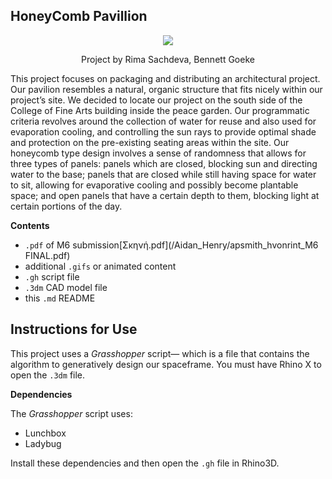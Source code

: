 ## HoneyComb Pavillion

<p align="center">
    <img src="https://github.com/l00sed/FCD-S22-62275/blob/99be9681e6ee27ffb82d1e80e0264804bc384c21/Bennett_Rima/renderlongview%20new.jpg" />
    <p align="center">Project by Rima Sachdeva, Bennett Goeke</p>
</p>

This project focuses on packaging and distributing an architectural project. Our pavilion resembles a natural, organic structure that fits nicely within our project’s site. We decided to locate our project on the south side of the College of Fine Arts building inside the peace garden. Our programmatic criteria revolves around the collection of water for reuse and also used for evaporation cooling, and controlling the sun rays to provide optimal shade and protection on the pre-existing seating areas within the site. Our honeycomb type design involves a sense of randomness that allows for three types of panels: panels which are closed, blocking sun and directing water to the base; panels that are closed while still having space for water to sit, allowing for evaporative cooling and possibly become plantable space; and open panels that have a certain depth to them, blocking light at certain portions of the day.

**Contents**

- `.pdf` of M6 submission[Σκηνή.pdf](/Aidan_Henry/apsmith_hvonrint_M6 FINAL.pdf)
- additional `.gifs` or animated content
- `.gh` script file
- `.3dm` CAD model file
- this `.md` README

## Instructions for Use

This project uses a _Grasshopper_ script&mdash; which is a file that contains the algorithm to generatively design our spaceframe. You must have Rhino X to open the `.3dm` file.

**Dependencies**

The _Grasshopper_ script uses:
  - Lunchbox
  - Ladybug

Install these dependencies and then open the `.gh` file in Rhino3D.

